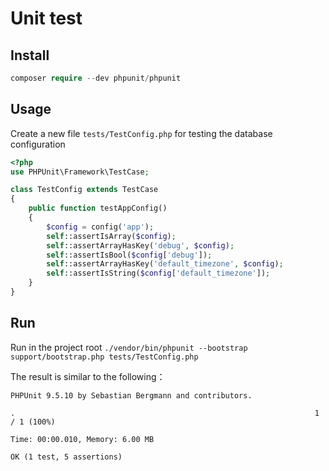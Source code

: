 # Unit test

  
## Install
 
```php
composer require --dev phpunit/phpunit
```
  
## Usage
Create a new file `tests/TestConfig.php` for testing the database configuration
```php
<?php
use PHPUnit\Framework\TestCase;

class TestConfig extends TestCase
{
    public function testAppConfig()
    {
        $config = config('app');
        self::assertIsArray($config);
        self::assertArrayHasKey('debug', $config);
        self::assertIsBool($config['debug']);
        self::assertArrayHasKey('default_timezone', $config);
        self::assertIsString($config['default_timezone']);
    }
}
```
  
## Run

Run in the project root `./vendor/bin/phpunit --bootstrap support/bootstrap.php tests/TestConfig.php`

The result is similar to the following：
```
PHPUnit 9.5.10 by Sebastian Bergmann and contributors.

.                                                                   1 / 1 (100%)

Time: 00:00.010, Memory: 6.00 MB

OK (1 test, 5 assertions)
```

